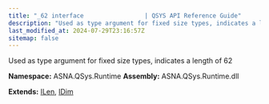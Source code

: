 ```yaml
---
title: "_62 interface                 | QSYS API Reference Guide"
description: "Used as type argument for fixed size types, indicates a length of 62  "
last_modified_at: 2024-07-29T23:16:57Z
sitemap: false
---
```


Used as type argument for fixed size types, indicates a length of 62 

**Namespace:** ASNA.QSys.Runtime
**Assembly:** ASNA.QSys.Runtime.dll

**Extends:** [ILen](/reference/runtime/qsys-runtime/i-len.html), [IDim](/reference/runtime/qsys-runtime/i-dim.html)
<br>
<br>
